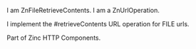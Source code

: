 I am ZnFileRetrieveContents.I am a ZnUrlOperation.I implement the #retrieveContents URL operation for FILE urls.Part of Zinc HTTP Components.